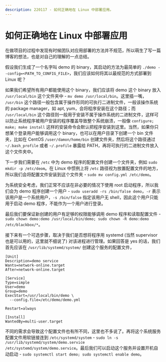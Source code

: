 ```yaml
---
description: 220117 - 如何正确地在 Linux 中部署应用。
---
```

# 如何正确地在 Linux 中部署应用

在做项目的过程中发现有时候团队对应用部署的方法并不规范，所以萌生了写一篇博客的想法，也是对自己的理解的一点总结。

假设我们生成了一个名字叫 demo 的 binary，其启动的方法为最简单的 `./demo --config=<PATH_TO_CONFIG_FILE>`，我们应该如何将其以最规范的方式部署到 Linux 呢？

如果我们希望所有用户都能使用这个 binary，我们应该将 demo 这个 binary 放入 `/usr/local/bin` 这个文件夹中 - `mv demo /usr/local/bin`。这里插一嘴， `/usr/bin` 这个路径一般包含属于操作形同的可执行二进制文件，一般该操作系统的 package manager，如 apt, yum，会将程序安装在这个路径；而 `/usr/local/bin` 这个路径则一般用于安装不属于操作系统的二进制文件，这样可以防止系统程序被用户安装的程序覆盖导致整个系统崩溃，一般像 `configure; make; make install` 这样的安装命令会默认把程序安装到这里。当然，如果你只想某个登录用户能够调用这个 binary，也可以在用户目录下创建一个 bin 文件夹，比如在 CentOS `/user/damon/home/bin` 创建文件夹，然后将这个路径通过 `~/.bash_profile` 或者 `~/.profile` 暴露给 PATH，再将可执行的二进制文件放入这个文件夹中。

下一步我们需要在 `/etc` 中为 demo 程序的配置文件创建一个文件夹，例如 `sudo mkdir -p /etc/deom`。在 Linux 中惯例上将 `/etc` 路径视为放置配置文件的地方，所以我们会将配置文件安装到这个文件夹 - `sudo mv config.yml /etc/demo`。

为系统安全考虑，我们正常不应该在非必要的情况下使用 root 启动程序，所以我们会为 demo 程序创建一个用户 - `sudo useradd -rs /bin/false demo`，`-r` 表示该用户是一个系统用户，`-s /bin/false` 指定该用户无 shell，因此这个用户只能用于启动 demo 程序，不能作为一个用户进行登录。

最后我们要保证新创建的用户有足够的权限能够调用 demo 程序和读取配置文件 - `sudo chown demo:demo /usr/local/bin/demo; sudo chown -R demo:demo /etc/blackbox/*`。

接下来有一个可选步骤，取决于我们是否想将程序用 systemd (当然 supervisor 也是可以用的，这里就不细说了) 对该进程进行管理。如果回答是 yes 的话，我们首先应该在 `/usr/lib/systemd/system/` 创建这个服务的配置文件，

```
[Unit]
Description=demo service
Wants=network-online.target
After=network-online.target

[Service]
Type=simple
User=demo
Group=demo
ExecStart=/usr/local/bin/demo \
  --config.file=/etc/demo/demo.yml

Restart=always

[Install]
WantedBy=multi-user.target
```

不同的需求会导致这个配置文件也有所不同，这里也不多说了。再将这个系统服务配置文件用软链接连到 `/etc/systemd/system` - `sudo ln -s /usr/lib/systemd/system/demo.service /etc/systemd/system/demo.service`。最后我们可以启动这个服务并设置开机自动启动 - `sudo systemctl start demo; sudo systemctl enable demo`。